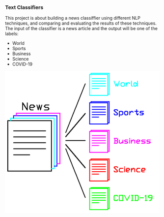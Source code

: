### Text Classifiers
This project is about building a news classiffier using different NLP techniques, and comparing and evaluating the results of these techniques. <br />
The input of the classifier is a news article and the output will be one of the labels:
* World
* Sports
* Business
* Science
* COVID-19

![alt text](https://github.com/amirhpd/text_classifier/blob/master/graphs/cls1.png "Classifier")

